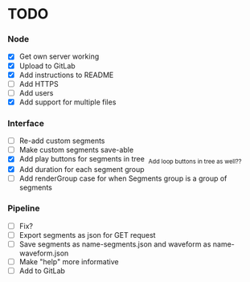 # TODO


### Node
 - [x] Get own server working
 - [x] Upload to GitLab
 - [x] Add instructions to README
 - [ ] Add HTTPS
 - [ ] Add users
 - [x] Add support for multiple files
### Interface
 - [ ] Re-add custom segments
 - [ ] Make custom segments save-able
 - [x] Add play buttons for segments in tree  <sub>Add loop buttons in tree as well??</sub>
 - [x] Add duration for each segment group
 - [ ] Add renderGroup case for when Segments group is a group of segments
### Pipeline
 - [ ] Fix?
 - [ ] Export segments as json for GET request
 - [ ] Save segments as name-segments.json and waveform as name-waveform.json
 - [ ] Make "help" more informative
 - [ ] Add to GitLab
